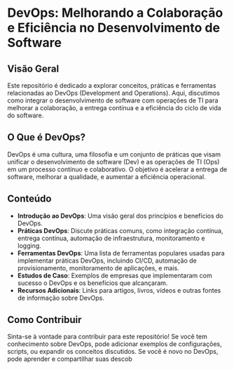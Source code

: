 # DevOps: Melhorando a Colaboração e Eficiência no Desenvolvimento de Software

## Visão Geral

Este repositório é dedicado a explorar conceitos, práticas e ferramentas relacionadas ao DevOps (Development and Operations). Aqui, discutimos como integrar o desenvolvimento de software com operações de TI para melhorar a colaboração, a entrega contínua e a eficiência do ciclo de vida do software.

## O Que é DevOps?

DevOps é uma cultura, uma filosofia e um conjunto de práticas que visam unificar o desenvolvimento de software (Dev) e as operações de TI (Ops) em um processo contínuo e colaborativo. O objetivo é acelerar a entrega de software, melhorar a qualidade, e aumentar a eficiência operacional.

## Conteúdo

- **Introdução ao DevOps**: Uma visão geral dos princípios e benefícios do DevOps.
- **Práticas DevOps**: Discute práticas comuns, como integração contínua, entrega contínua, automação de infraestrutura, monitoramento e logging.
- **Ferramentas DevOps**: Uma lista de ferramentas populares usadas para implementar práticas DevOps, incluindo CI/CD, automação de provisionamento, monitoramento de aplicações, e mais.
- **Estudos de Caso**: Exemplos de empresas que implementaram com sucesso o DevOps e os benefícios que alcançaram.
- **Recursos Adicionais**: Links para artigos, livros, vídeos e outras fontes de informação sobre DevOps.

## Como Contribuir

Sinta-se à vontade para contribuir para este repositório! Se você tem conhecimento sobre DevOps, pode adicionar exemplos de configurações, scripts, ou expandir os conceitos discutidos. Se você é novo no DevOps, pode aprender e compartilhar suas descob
